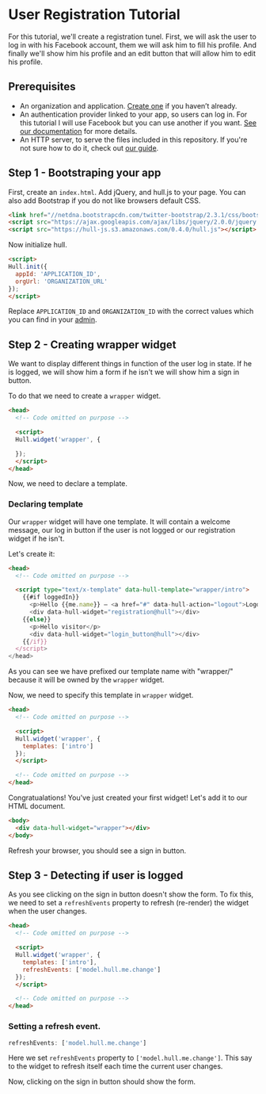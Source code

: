 # User Registration Tutorial

For this tutorial, we'll create a registration tunel. First, we will ask the user to log in with his Facebook account, them we will ask him to fill his profile. And finally we'll show him his profile and an edit button that will allow him to edit his profile.

## Prerequisites

- An organization and application. [Create one](http://hullapp.io/) if you haven’t already.
- An authentication provider linked to your app, so users can log in. For this tutorial I will use Facebook but you can use another if you want. [See our documentation](http://hull.io/docs/services) for more details.
- An HTTP server, to serve the files included in this repository. If you're not sure how to do it, check out [our guide](https://github.com/hull/minimhull/wiki/Setup-an-HTTP-server).

## Step 1 - Bootstraping your app

First, create an `index.html`. Add jQuery, and hull.js to your page. You can also add Bootstrap if you do not like browsers default CSS.

```html
<link href="//netdna.bootstrapcdn.com/twitter-bootstrap/2.3.1/css/bootstrap-combined.min.css">
<script src="https://ajax.googleapis.com/ajax/libs/jquery/2.0.0/jquery.min.js"></script>
<script src="https://hull-js.s3.amazonaws.com/0.4.0/hull.js"></script>
```

Now initialize hull.

```html
<script>
Hull.init({
  appId: 'APPLICATION_ID',
  orgUrl: 'ORGANIZATION_URL'
});
</script>
```

Replace `APPLICATION_ID` and `ORGANIZATION_ID` with the correct values which you can find in your [admin]().

## Step 2 - Creating wrapper widget

We want to display different things in function of the user log in state. If he is logged, we will show him a form if he isn't we will show him a sign in button.

To do that we need to create a `wrapper` widget.

```html
<head>
  <!-- Code omitted on purpose -->

  <script>
  Hull.widget('wrapper', {

  });
  </script>
</head>
```

Now, we need to declare a template.

### Declaring template

Our `wrapper` widget will have one template. It will contain a welcome message, our log in button if the user is not logged or our registration widget if he isn't.

Let's create it:

```html
<head>
  <!-- Code omitted on purpose -->

  <script type="text/x-template" data-hull-template="wrapper/intro">
    {{#if loggedIn}}
      <p>Hello {{me.name}} – <a href="#" data-hull-action="logout">Logout</a></p>
      <div data-hull-widget="registration@hull"></div>
    {{else}}
      <p>Hello visitor</p>
      <div data-hull-widget="login_button@hull"></div>
    {{/if}}
  </script>
</head>
```

As you can see we have prefixed our template name with "wrapper/" because it will be owned by the `wrapper` widget.

Now, we need to specify this template in `wrapper` widget.

```html
<head>
  <!-- Code omitted on purpose -->

  <script>
  Hull.widget('wrapper', {
    templates: ['intro']
  });
  </script>

  <!-- Code omitted on purpose -->
</head>
```

Congratualations! You've just created your first widget! Let's add it to our HTML document.

```html
<body>
  <div data-hull-widget="wrapper"></div>
</body>
```

Refresh your browser, you should see a sign in button.

## Step 3 - Detecting if user is logged

As you see clicking on the sign in button doesn't show the form. To fix this, we need to set a `refreshEvents` property to refresh (re-render) the widget when the user changes.

```html
<head>
  <!-- Code omitted on purpose -->

  <script>
  Hull.widget('wrapper', {
    templates: ['intro'],
    refreshEvents: ['model.hull.me.change']
  });
  </script>

  <!-- Code omitted on purpose -->
</head>
```

### Setting a refresh event.

```js
refreshEvents: ['model.hull.me.change']
```

Here we set `refreshEvents` property to `['model.hull.me.change']`. This say to the widget to refresh itself each time the current user changes.

Now, clicking on the sign in button should show the form.
